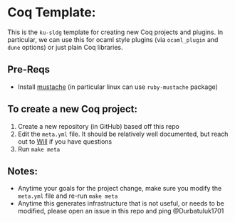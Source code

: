 # Coq Template:

This is the `ku-sldg` template for creating new Coq projects and plugins.
In particular, we can use this for ocaml style plugins (via `ocaml_plugin` and `dune` options) or just plain Coq libraries.

## Pre-Reqs

- Install [mustache](https://mustache.github.io/) (in particular linux can use `ruby-mustache` package)

## To create a new Coq project:

1. Create a new repository (in GitHub) based off this repo
1. Edit the `meta.yml` file. It should be relatively well documented, but reach out to [Will](https://github.com/Durbatuluk1701) if you have questions
1. Run `make meta`

## Notes:

- Anytime your goals for the project change, make sure you modify the `meta.yml` file and re-run `make meta`
- Anytime this generates infrastructure that is not useful, or needs to be modified, please open an issue in this repo and ping @Durbatuluk1701

